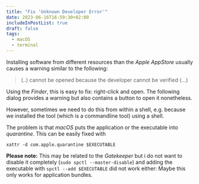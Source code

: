 ```yaml
---
title: "Fix 'Unknown Developer Error'"
date: 2023-06-16T16:59:30+02:00
includeInPostList: true
draft: false
tags:
  - macOS
  - terminal
---
```


Installing software from different resources than the _Apple AppStore_ usually causes a warning similar to the
following:

> (..) cannot be opened because the developer cannot be verified (...)

Using the _Finder_, this is easy to fix: right-click and open. The following dialog provides a warning but also contains
a button to open it nonetheless.

However, sometimes we need to do this from within a shell, e.g. because we installed the tool (which is a commandline
tool) using a shell.

The problem is that _macOS_ puts the application or the executable into _quarantine_. This can be easily fixed with

```shell
xattr -d com.apple.quarantine $EXECUTABLE
```

**Please note:** This may be related to the _Gatekeeper_ but i do not want to disable it completely 
(`sudo spctl --master-disable`) and adding the executable with `spctl --add $EXECUTABLE` did not work either: Maybe
this only works for application bundles.

